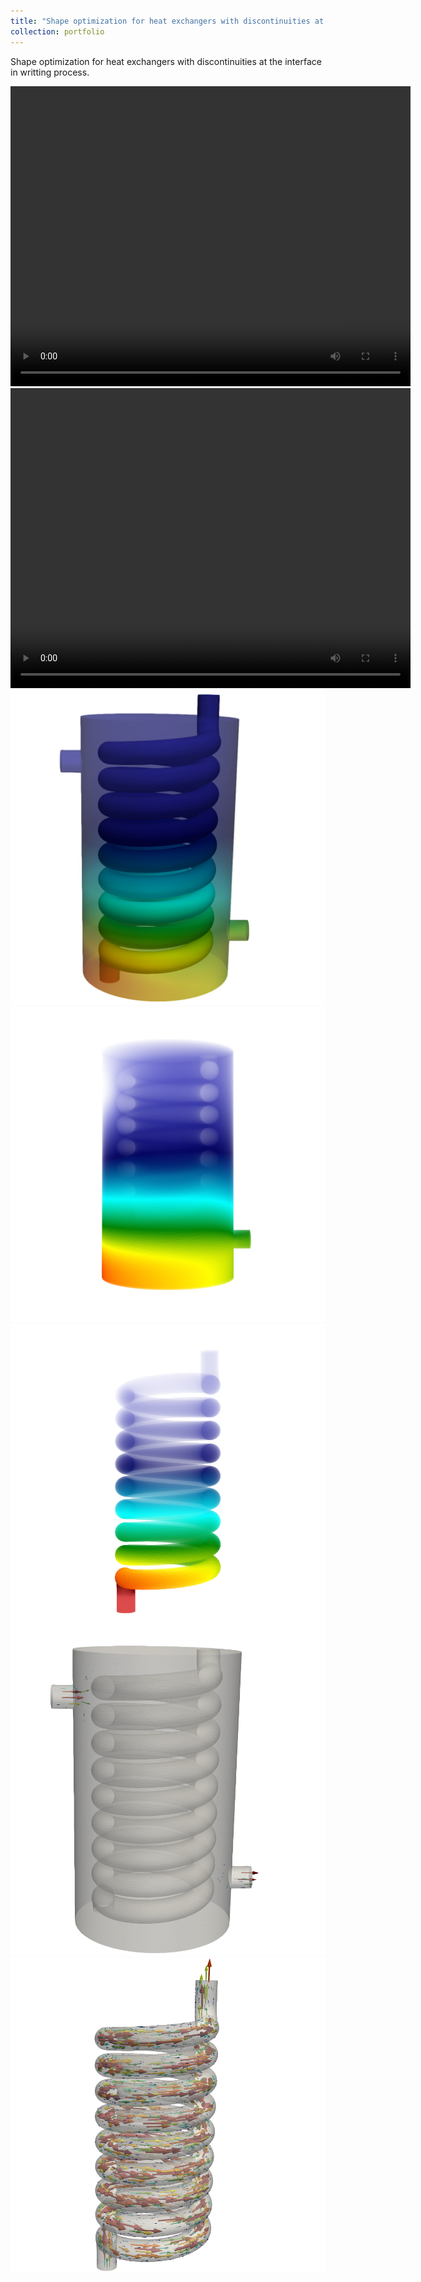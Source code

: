 ```yaml
---
title: "Shape optimization for heat exchangers with discontinuities at the interface "
collection: portfolio
---
```


Shape optimization for heat exchangers with discontinuities at the interface  in writting process.

<video width="640" height="480" controls>
    <source src="/videos/HETemperatureCylinderX.mp4" type="video/mp4">
</video>

<video width="640" height="480" controls>
    <source src="/videos/HETemperatureCylinderY.mp4" type="video/mp4">
</video>

<img src="images/T0CaseHelix.png" alt="Helical heat exchanger">

<img src="images/T0ColdHelixNvidiaIndex.png" alt="Velocity of the cold fluid">

<img src="images/T0HotHelixNvidiaIndex.png" alt="Velocity of the hot fluid">

<img src="images/ColdVelocityCaseHelix.png" alt="Isosurfes of the temperature of the cold fluid">

<img src="images/HotVelocityCaseHelix.png" alt="Isosurfes of the temperature of the hot fluid">